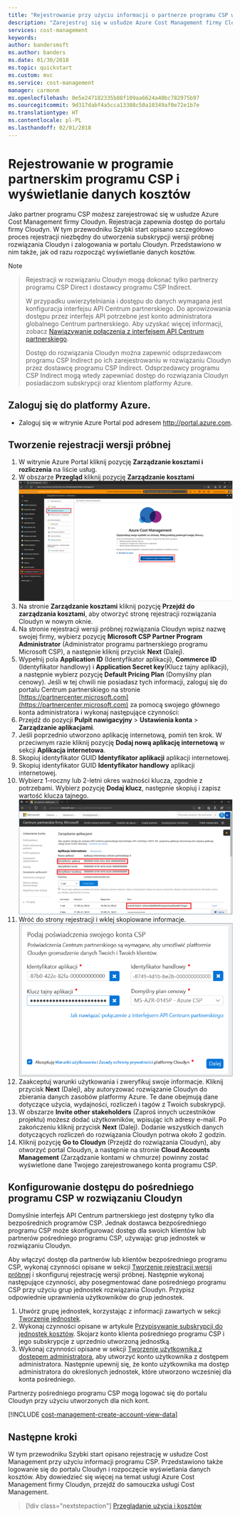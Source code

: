 ```yaml
---
title: "Rejestrowanie przy użyciu informacji o partnerze programu CSP w usłudze Azure Cost Management | Microsoft Docs"
description: "Zarejestruj się w usłudze Azure Cost Management firmy Cloudyn przy użyciu informacji o partnerze programu CSP."
services: cost-management
keywords: 
author: bandersmsft
ms.author: banders
ms.date: 01/30/2018
ms.topic: quickstart
ms.custom: mvc
ms.service: cost-management
manager: carmonm
ms.openlocfilehash: 0e5e247182335b88f109aa6624a40bc782975b97
ms.sourcegitcommit: 9d317dabf4a5cca13308c50a10349af0e72e1b7e
ms.translationtype: HT
ms.contentlocale: pl-PL
ms.lasthandoff: 02/01/2018
---
```

# <a name="register-with-the-csp-partner-program-and-view-cost-data"></a>Rejestrowanie w programie partnerskim programu CSP i wyświetlanie danych kosztów

Jako partner programu CSP możesz zarejestrować się w usłudze Azure Cost Management firmy Cloudyn. Rejestracja zapewnia dostęp do portalu firmy Cloudyn. W tym przewodniku Szybki start opisano szczegółowo proces rejestracji niezbędny do utworzenia subskrypcji wersji próbnej rozwiązania Cloudyn i zalogowania w portalu Cloudyn. Przedstawiono w nim także, jak od razu rozpocząć wyświetlanie danych kosztów.


>[!NOTE]

>Rejestracji w rozwiązaniu Cloudyn mogą dokonać tylko partnerzy programu CSP Direct i dostawcy programu CSP Indirect.
>
>W przypadku uwierzytelniania i dostępu do danych wymagana jest konfiguracja interfejsu API Centrum partnerskiego. Do aprowizowania dostępu przez interfejs API potrzebne jest konto administratora globalnego Centrum partnerskiego.
Aby uzyskać więcej informacji, zobacz [Nawiązywanie połączenia z interfejsem API Centrum partnerskiego](https://msdn.microsoft.com/library/partnercenter/mt709136.aspx).
>
>Dostęp do rozwiązania Cloudyn można zapewnić odsprzedawcom programu CSP Indirect po ich zarejestrowaniu w rozwiązaniu Cloudyn przez dostawcę programu CSP Indirect. Odsprzedawcy programu CSP Indirect mogą wtedy zapewniać dostęp do rozwiązania Cloudyn posiadaczom subskrypcji oraz klientom platformy Azure.

## <a name="log-in-to-azure"></a>Zaloguj się do platformy Azure.

- Zaloguj się w witrynie Azure Portal pod adresem http://portal.azure.com.

## <a name="create-a-trial-registration"></a>Tworzenie rejestracji wersji próbnej

1. W witrynie Azure Portal kliknij pozycję **Zarządzanie kosztami i rozliczenia** na liście usług.
2. W obszarze **Przegląd** kliknij pozycję **Zarządzanie kosztami**  
    ![Strona Zarządzanie kosztami](./media/quick-register-csp/cost-mgt-billing-service.png)
3. Na stronie **Zarządzanie kosztami** kliknij pozycję **Przejdź do zarządzania kosztami**, aby otworzyć stronę rejestracji rozwiązania Cloudyn w nowym oknie.
4. Na stronie rejestracji wersji próbnej rozwiązania Cloudyn wpisz nazwę swojej firmy, wybierz pozycję **Microsoft CSP Partner Program Administrator** (Administrator programu partnerskiego programu Microsoft CSP), a następnie kliknij przycisk **Next** (Dalej).  
5. Wypełnij pola **Application ID** (Identyfikator aplikacji), **Commerce ID** (Identyfikator handlowy) i **Application Secret key**(Klucz tajny aplikacji), a następnie wybierz pozycję **Default Pricing Plan** (Domyślny plan cenowy). Jeśli w tej chwili nie posiadasz tych informacji, zaloguj się do portalu Centrum partnerskiego na stronie [https://partnercenter.microsoft.com](https://partnercenter.microsoft.com) za pomocą swojego głównego konta administratora i wykonaj następujące czynności:
  1. Przejdź do pozycji **Pulpit nawigacyjny** > **Ustawienia konta** > **Zarządzanie aplikacjami**.
  2. Jeśli poprzednio utworzono aplikację internetową, pomiń ten krok. W przeciwnym razie kliknij pozycję **Dodaj nową aplikację internetową** w sekcji **Aplikacja internetowa**.
  3. Skopiuj identyfikator GUID **Identyfikator aplikacji** aplikacji internetowej.
  4. Skopiuj identyfikator GUID **Identyfikator handlowy** aplikacji internetowej.
  5. Wybierz 1-roczny lub 2-letni okres ważności klucza, zgodnie z potrzebami. Wybierz pozycję **Dodaj klucz**, następnie skopiuj i zapisz wartość klucza tajnego.  
    ![Centrum partnerskie programu CSP](./media/quick-register-csp/csp-partner-center.png)
  6. Wróć do strony rejestracji i wklej skopiowane informacje.  
      ![Poświadczenia konta programu CSP](./media/quick-register-csp/csp-reg.png)
6. Zaakceptuj warunki użytkowania i zweryfikuj swoje informacje. Kliknij przycisk **Next** (Dalej), aby autoryzować rozwiązanie Cloudyn do zbierania danych zasobów platformy Azure. Te dane obejmują dane dotyczące użycia, wydajności, rozliczeń i tagów z Twoich subskrypcji.  
7. W obszarze **Invite other stakeholders** (Zaproś innych uczestników projektu) możesz dodać użytkowników, wpisując ich adresy e-mail. Po zakończeniu kliknij przycisk **Next** (Dalej). Dodanie wszystkich danych dotyczących rozliczeń do rozwiązania Cloudyn potrwa około 2 godzin.
8. Kliknij pozycję **Go to Cloudyn** (Przejdź do rozwiązania Cloudyn), aby otworzyć portal Cloudyn, a następnie na stronie **Cloud Accounts Management** (Zarządzanie kontami w chmurze) powinny zostać wyświetlone dane Twojego zarejestrowanego konta programu CSP.

## <a name="configure-indirect-csp-access-in-cloudyn"></a>Konfigurowanie dostępu do pośredniego programu CSP w rozwiązaniu Cloudyn

Domyślnie interfejs API Centrum partnerskiego jest dostępny tylko dla bezpośrednich programów CSP. Jednak dostawca bezpośredniego programu CSP może skonfigurować dostęp dla swoich klientów lub partnerów pośredniego programu CSP, używając grup jednostek w rozwiązaniu Cloudyn.

Aby włączyć dostęp dla partnerów lub klientów bezpośredniego programu CSP, wykonaj czynności opisane w sekcji [Tworzenie rejestracji wersji próbnej](#create-a-trial-registration) i skonfiguruj rejestrację wersji próbnej. Następnie wykonaj następujące czynności, aby posegmentować dane pośredniego programu CSP przy użyciu grup jednostek rozwiązania Cloudyn. Przypisz odpowiednie uprawnienia użytkowników do grup jednostek.

1. Utwórz grupę jednostek, korzystając z informacji zawartych w sekcji [Tworzenie jednostek](tutorial-user-access.md#create-entities).
2. Wykonaj czynności opisane w artykule [Przypisywanie subskrypcji do jednostek kosztów](https://support.cloudyn.com/hc/en-us/articles/115005139425-Video-Assigning-subscriptions-to-Cost-Entities). Skojarz konto klienta pośredniego programu CSP i jego subskrypcje z uprzednio utworzoną jednostką.
3. Wykonaj czynności opisane w sekcji [Tworzenie użytkownika z dostępem administratora](tutorial-user-access.md#create-a-user-with-admin-access), aby utworzyć konto użytkownika z dostępem administratora. Następnie upewnij się, że konto użytkownika ma dostęp administratora do określonych jednostek, które utworzono wcześniej dla konta pośredniego.

Partnerzy pośredniego programu CSP mogą logować się do portalu Cloudyn przy użyciu utworzonych dla nich kont.


[!INCLUDE [cost-management-create-account-view-data](../../includes/cost-management-create-account-view-data.md)]

## <a name="next-steps"></a>Następne kroki

W tym przewodniku Szybki start opisano rejestrację w usłudze Cost Management przy użyciu informacji programu CSP. Przedstawiono także logowanie się do portalu Cloudyn i rozpoczęcie wyświetlania danych kosztów. Aby dowiedzieć się więcej na temat usługi Azure Cost Management firmy Cloudyn, przejdź do samouczka usługi Cost Management.

> [!div class="nextstepaction"]
> [Przeglądanie użycia i kosztów](./tutorial-review-usage.md)
